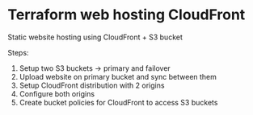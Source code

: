 # Terraform web hosting CloudFront
Static website hosting using CloudFront + S3 bucket


Steps:
1. Setup two S3 buckets -> primary and failover
2. Upload website on primary bucket and sync between them
3. Setup CloudFront distribution with 2 origins
4. Configure both origins
5. Create bucket policies for CloudFront to access S3 buckets
